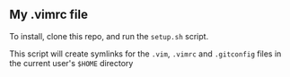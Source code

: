 My .vimrc file
---


To install, clone this repo, and run the `setup.sh` script.

This script will create symlinks for the `.vim`, `.vimrc` and `.gitconfig` files in the current user's `$HOME` directory
